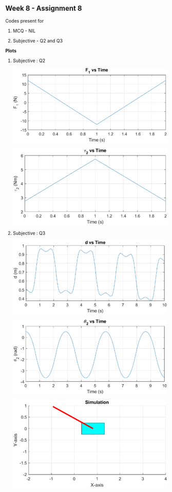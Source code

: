 ## Week 8 - Assignment 8

Codes present for

1.  MCQ - NIL

2.  Subjective - Q2 and Q3

**Plots**

1.  Subjective : Q2

    <p align="center">
    <img src="W8_S2_F1_vs_time.png" alt="F1 vs time" width="500"/></br>
    </p>

    <p align="center">
    <img src="W8_S2_tau2_vs_time.png" alt="tau1 vs time" width="500"/></br>
    </p>

2.  Subjective : Q3

    <p align="center">
    <img src="W8_S3_d_vs_time.png" alt="d vs time" width="500"/></br>
    </p>

    <p align="center">
    <img src="W8_S3_theta_2_vs_time.png" alt="theta2 vs time" width="500"/></br>
    </p>

    <p align="center">
    <img src="W8_S3_Simulation.png" alt="Simulation" width="500"/></br>
    </p>
